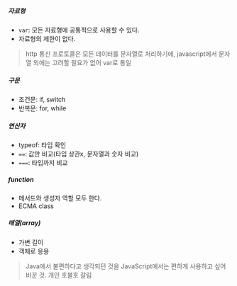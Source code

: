 ##### 자료형
- `var`: 모든 자료형에 공통적으로 사용할 수 있다.
- 자료형의 제한이 없다.

>http 통신 프로토콜은 모든 데이터를 문자열로 처리하기에, javascript에서 문자열 외에는 고려할 필요가 없어 var로 통일

##### 구문
- 조건문: if, switch
- 반복문: for, while

##### 연산자
- typeof: 타입 확인
- `==`: 값만 비교(타입 상관x, 문자열과 숫자 비교)
- `===`: 타입까지 비교

##### function
- 메서드와 생성자 역할 모두 한다.
- ECMA class

##### 배열(array)
- 가변 길이
- 객체로 응용

>Java에서 불편하다고 생각되던 것을 JavaScript에서는 편하게 사용하고 싶어 바꾼 것.
>개인 호불호 갈림
